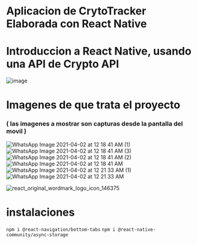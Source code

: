 
# Aplicacion de CrytoTracker Elaborada con React Native 
# Introduccion a React Native, usando una API de Crypto API 

![image](https://user-images.githubusercontent.com/46203192/113376813-dd458980-932f-11eb-8702-32795f9ee45a.png)

# Imagenes de que trata el proyecto 
### ( las imagenes a mostrar son capturas desde la  pantalla del movil ) 
![WhatsApp Image 2021-04-02 at 12 18 41 AM (1)](https://user-images.githubusercontent.com/46203192/113387239-26ee9e00-9349-11eb-8b2a-d62ac54f877b.jpeg)
![WhatsApp Image 2021-04-02 at 12 18 41 AM (3)](https://user-images.githubusercontent.com/46203192/113387242-28b86180-9349-11eb-9703-7ee9cbf8cb6f.jpeg)
![WhatsApp Image 2021-04-02 at 12 18 41 AM (2)](https://user-images.githubusercontent.com/46203192/113387249-2ce47f00-9349-11eb-85a4-e113880f24f9.jpeg)
![WhatsApp Image 2021-04-02 at 12 18 41 AM](https://user-images.githubusercontent.com/46203192/113387251-2d7d1580-9349-11eb-9c0c-358eae1ad99a.jpeg)
![WhatsApp Image 2021-04-02 at 12 21 33 AM (1)](https://user-images.githubusercontent.com/46203192/113387616-e2173700-9349-11eb-84fc-157b8a82cfd9.jpeg)
![WhatsApp Image 2021-04-02 at 12 21 33 AM](https://user-images.githubusercontent.com/46203192/113387636-f0655300-9349-11eb-9be2-90ea6a0308ce.jpeg)




![react_original_wordmark_logo_icon_146375](https://user-images.githubusercontent.com/46203192/113329681-17d10700-92db-11eb-9995-8c12eb820c5c.png) 
# instalaciones
`npm i @react-navigation/bottom-tabs`
`npm i @react-native-community/async-storage`
